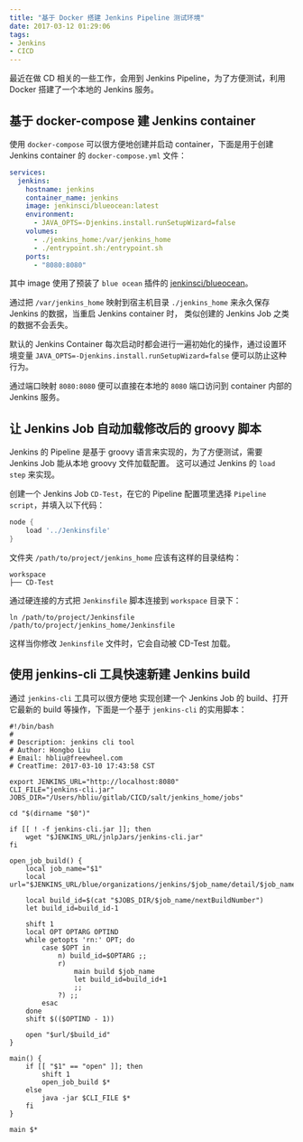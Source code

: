 ```yaml
---
title: "基于 Docker 搭建 Jenkins Pipeline 测试环境"
date: 2017-03-12 01:29:06
tags: 
- Jenkins
- CICD
---
```


最近在做 CD 相关的一些工作，会用到 Jenkins Pipeline，为了方便测试，利用 Docker 搭建了一个本地的 Jenkins 服务。

<!--more-->

<!-- toc -->

## 基于 docker-compose 建 Jenkins container

使用 `docker-compose` 可以很方便地创建并启动 container，下面是用于创建 Jenkins container 的 `docker-compose.yml` 文件：

```yaml
services:
  jenkins:
    hostname: jenkins
    container_name: jenkins
    image: jenkinsci/blueocean:latest
    environment:
      - JAVA_OPTS=-Djenkins.install.runSetupWizard=false
    volumes:
      - ./jenkins_home:/var/jenkins_home
      - ./entrypoint.sh:/entrypoint.sh
    ports:
      - "8080:8080"
```

其中 image 使用了预装了 `blue ocean` 插件的 [jenkinsci/blueocean](https://hub.docker.com/r/jenkinsci/blueocean/)。

通过把 `/var/jenkins_home` 映射到宿主机目录 `./jenkins_home` 来永久保存 Jenkins 的数据，当重启 Jenkins container 时，
类似创建的 Jenkins Job 之类的数据不会丢失。

默认的 Jenkins Container 每次启动时都会进行一遍初始化的操作，通过设置环境变量 `JAVA_OPTS=-Djenkins.install.runSetupWizard=false`
便可以防止这种行为。

通过端口映射 `8080:8080` 便可以直接在本地的 `8080` 端口访问到 container 内部的 Jenkins 服务。

## 让 Jenkins Job 自动加载修改后的 groovy 脚本

 Jenkins 的 Pipeline 是基于 groovy 语言来实现的，为了方便测试，需要 Jenkins Job 能从本地 groovy 文件加载配置。
 这可以通过 Jenkins 的 `load step` 来实现。
 
 创建一个 Jenkins Job `CD-Test`，在它的 Pipeline 配置项里选择 `Pipeline script`，并填入以下代码：
 
```groovy
node {
    load '../Jenkinsfile'
}
```

文件夹 `/path/to/project/jenkins_home` 应该有这样的目录结构：

```text
workspace
├── CD-Test
```

通过硬连接的方式把 `Jenkinsfile` 脚本连接到 `workspace` 目录下：

```shell
ln /path/to/project/Jenkinsfile /path/to/project/jenkins_home/Jenkinsfile
```

这样当你修改 `Jenkinsfile` 文件时，它会自动被 CD-Test 加载。

## 使用 jenkins-cli 工具快速新建 Jenkins build

通过 `jenkins-cli` 工具可以很方便地 实现创建一个 Jenkins Job 的 build、打开它最新的 build 等操作，下面是一个基于 `jenkins-cli` 的实用脚本：

```shell
#!/bin/bash
#
# Description: jenkins cli tool
# Author: Hongbo Liu
# Email: hbliu@freewheel.com
# CreatTime: 2017-03-10 17:43:58 CST

export JENKINS_URL="http://localhost:8080"
CLI_FILE="jenkins-cli.jar"
JOBS_DIR="/Users/hbliu/gitlab/CICD/salt/jenkins_home/jobs"

cd "$(dirname "$0")"

if [[ ! -f jenkins-cli.jar ]]; then
    wget "$JENKINS_URL/jnlpJars/jenkins-cli.jar"
fi

open_job_build() {
    local job_name="$1"
    local url="$JENKINS_URL/blue/organizations/jenkins/$job_name/detail/$job_name"

    local build_id=$(cat "$JOBS_DIR/$job_name/nextBuildNumber")
    let build_id=build_id-1

    shift 1
    local OPT OPTARG OPTIND
    while getopts 'rn:' OPT; do
        case $OPT in
            n) build_id=$OPTARG ;;
            r)
                main build $job_name
                let build_id=build_id+1
                ;;
            ?) ;;
        esac
    done
    shift $(($OPTIND - 1))

    open "$url/$build_id"
}

main() {
    if [[ "$1" == "open" ]]; then
        shift 1
        open_job_build $*
    else
        java -jar $CLI_FILE $*
    fi
}

main $*
```


